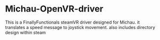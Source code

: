 # Michau-OpenVR-driver
This is a FinallyFunctionals steamVR driver designed for Michau. it translates a speed message to joystick movement. also includes directory design within steam
